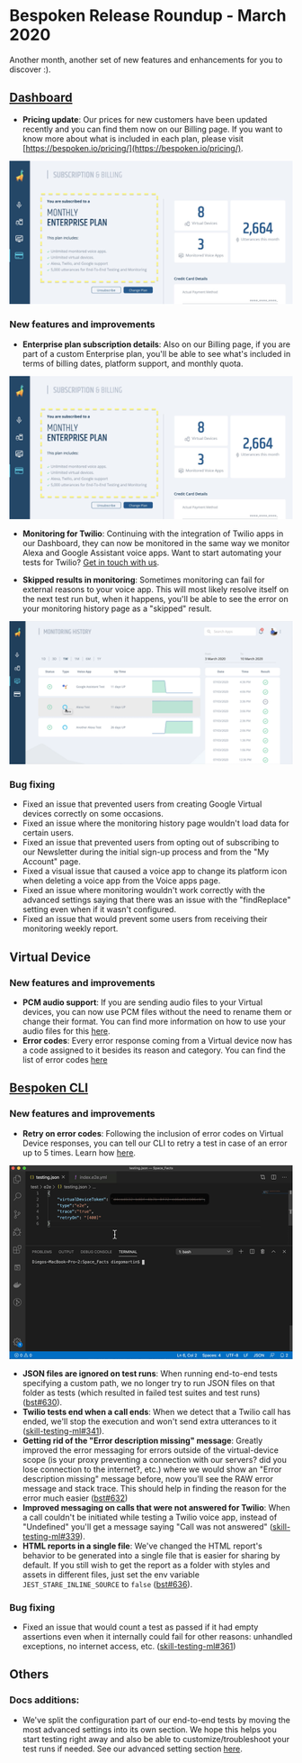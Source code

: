 # Bespoken Release Roundup - March 2020
Another month, another set of new features and enhancements for you to discover :).

## [Dashboard](https://apps.bespoken.io)
- **Pricing update**: Our prices for new customers have been updated recently and you can find them now on our Billing page. If you want to know more about what is included in each plan, please visit [https://bespoken.io/pricing/](https://bespoken.io/pricing/).

![New Dashboard pricing](./images/202003_01.jpg)

### New features and improvements
- **Enterprise plan subscription details**: Also on our Billing page, if you are part of a custom Enterprise plan, you'll be able to see what's included in terms of billing dates, platform support, and monthly quota.

![Enterpise subscription details](./images/202003_01.jpg)

- **Monitoring for Twilio**: Continuing with the integration of Twilio apps in our Dashboard, they can now be monitored in the same way we monitor Alexa and Google Assistant voice apps. Want to start automating your tests for Twilio? [Get in touch with us](mailto:sales@bespoken.io).

- **Skipped results in monitoring**: Sometimes monitoring can fail for external reasons to your voice app. This will most likely resolve itself on the next test run but, when it happens, you'll be able to see the error on your monitoring history page as a "skipped" result. 

![Skipped tests](./images/202003_02.gif)

### Bug fixing
- Fixed an issue that prevented users from creating Google Virtual devices correctly on some occasions.
- Fixed an issue where the monitoring history page wouldn't load data for certain users.
- Fixed an issue that prevented users from opting out of subscribing to our Newsletter during the initial sign-up process and from the "My Account" page.
- Fixed a visual issue that caused a voice app to change its platform icon when deleting a voice app from the Voice apps page. 
- Fixed an issue where monitoring wouldn't work correctly with the advanced settings saying that there was an issue with the "findReplace" setting even when if it wasn't configured.
- Fixed an issue that would prevent some users from receiving their monitoring weekly report.

## Virtual Device
### New features and improvements
- **PCM audio support**: If you are sending audio files to your Virtual devices, you can now use PCM files without the need to rename them or change their format. You can find more information on how to use your audio files for this [here](https://read.bespoken.io/end-to-end/api).
- **Error codes**: Every error response coming from a Virtual device now has a code assigned to it besides its reason and category. You can find the list of error codes [here](https://read.bespoken.io/end-to-end/guide/#retrying-tests)

## [Bespoken CLI](https://www.npmjs.com/package/bespoken-tools)
### New features and improvements
- **Retry on error codes**: Following the inclusion of error codes on Virtual Device responses, you can tell our CLI to retry a test in case of an error up to 5 times. Learn how [here](https://read.bespoken.io/end-to-end/guide/#retrying-tests).

![Test retry](./images/202003_03.gif)

- **JSON files are ignored on test runs**: When running end-to-end tests specifying a custom path, we no longer try to run JSON files on that folder as tests (which resulted in failed test suites and test runs) ([bst#630](https://github.com/bespoken/bst/issues/630)).
- **Twilio tests end when a call ends**: When we detect that a Twilio call has ended, we'll stop the execution and won't send extra utterances to it ([skill-testing-ml#341](https://github.com/bespoken/skill-testing-ml/issues/341)).
- **Getting rid of the "Error description missing" message**: Greatly improved the error messaging for errors outside of the virtual-device scope (is your proxy preventing a connection with our servers? did you lose connection to the internet?, etc.) where we would show an "Error description missing" message before, now you'll see the RAW error message and stack trace. This should help in finding the reason for the error much easier ([bst#632](https://github.com/bespoken/bst/issues/632))
- **Improved messaging on calls that were not answered for Twilio**: When a call couldn't be initiated while testing a Twilio voice app, instead of "Undefined" you'll get a message saying "Call was not answered" ([skill-testing-ml#339](https://github.com/bespoken/skill-testing-ml/issues/339)).
- **HTML reports in a single file**: We've changed the HTML report's behavior to be generated into a single file that is easier for sharing by default. If you still wish to get the report as a folder with styles and assets in different files, just set the env variable `JEST_STARE_INLINE_SOURCE` to `false` ([bst#636](https://github.com/bespoken/bst/issues/636)).

### Bug fixing
 - Fixed an issue that would count a test as passed if it had empty assertions even when it internally could fail for other reasons: unhandled exceptions, no internet access, etc. ([skill-testing-ml#361](https://github.com/bespoken/skill-testing-ml/issues/361)) 


## Others
### Docs additions:
- We've split the configuration part of our end-to-end tests by moving the most advanced settings into its own section. We hope this helps you start testing right away and also be able to customize/troubleshoot your test runs if needed. See our advanced setting section [here](https://read.bespoken.io/end-to-end/guide/#special-advanced-configurations).

